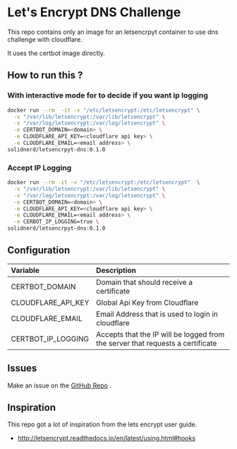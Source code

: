 Let's Encrypt DNS Challenge
===========================

This repo contains only an image for an letsencrpyt container to use dns challenge with cloudflare.

It uses the certbot image directly.

## How to run this ?

### With interactive mode for to decide if you want ip logging

```bash
docker run --rm  -it -v "/etc/letsencrypt:/etc/letsencrypt" \
  -v "/var/lib/letsencrypt:/var/lib/letsencrypt" \
  -v "/var/log/letsencrypt:/var/log/letsencrypt" \
  -e CERTBOT_DOMAIN=<domain> \
  -e CLOUDFLARE_API_KEY=<cloudflare api key> \
  -e CLOUDFLARE_EMAIL=<email address> \
solidnerd/letsencrpyt-dns:0.1.0
```

### Accept IP Logging 

```bash
docker run --rm -it -v "/etc/letsencrypt:/etc/letsencrypt"  \
  -v "/var/lib/letsencrypt:/var/lib/letsencrypt" \
  -v "/var/log/letsencrypt:/var/log/letsencrypt" \
  -e CERTBOT_DOMAIN=<domain> \
  -e CLOUDFLARE_API_KEY=<cloudflare api key> \
  -e CLOUDFLARE_EMAIL=<email address> \
  -e CERBOT_IP_LOGGING=true \
solidnerd/letsencrpyt-dns:0.1.0
```

## Configuration

|Variable | Description |
|:-------| :---------- |
|CERTBOT_DOMAIN| Domain that should receive a certificate |
| CLOUDFLARE_API_KEY | Global Api Key from Cloudflare |
| CLOUDFLARE_EMAIL | Email Address that is used to login in cloudflare |
| CERTBOT_IP_LOGGING | Accepts that the IP will be logged from the server that requests a certificate | 

## Issues

Make an issue on the [GitHub Repo](https://github.com/solidnerd/letsencrypt-dns) .

## Inspiration 

This repo got a lot of inspiration from the lets encrypt user guide.

- http://letsencrypt.readthedocs.io/en/latest/using.html#hooks
